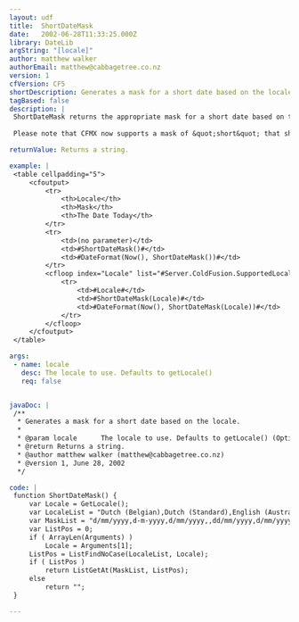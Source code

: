 ```yaml
---
layout: udf
title:  ShortDateMask
date:   2002-06-28T11:33:25.000Z
library: DateLib
argString: "[locale]"
author: matthew walker
authorEmail: matthew@cabbagetree.co.nz
version: 1
cfVersion: CF5
shortDescription: Generates a mask for a short date based on the locale.
tagBased: false
description: |
 ShortDateMask returns the appropriate mask for a short date based on the supplied locale. If no locale is supplied as a parameter, the function returns the mask for the current locale. You can then use this mask in a DateFormat() function.
 
 Please note that CFMX now supports a mask of &quot;short&quot; that should be used instead of this UDF. (It doesn't return the mask string however.)

returnValue: Returns a string.

example: |
 <table cellpadding="5">
     <cfoutput>
         <tr>
             <th>Locale</th>
             <th>Mask</th>
             <th>The Date Today</th>
         </tr>    
         <tr>
             <td>(no parameter)</td>
             <td>#ShortDateMask()#</td>
             <td>#DateFormat(Now(), ShortDateMask())#</td>
         </tr>        
         <cfloop index="Locale" list="#Server.ColdFusion.SupportedLocales#"> 
             <tr>
                 <td>#Locale#</td>
                 <td>#ShortDateMask(Locale)#</td>
                 <td>#DateFormat(Now(), ShortDateMask(Locale))#</td>
             </tr>
         </cfloop>
     </cfoutput>
 </table>

args:
 - name: locale
   desc: The locale to use. Defaults to getLocale()
   req: false


javaDoc: |
 /**
  * Generates a mask for a short date based on the locale.
  * 
  * @param locale      The locale to use. Defaults to getLocale() (Optional)
  * @return Returns a string. 
  * @author matthew walker (matthew@cabbagetree.co.nz) 
  * @version 1, June 28, 2002 
  */

code: |
 function ShortDateMask() {
     var Locale = GetLocale();
     var LocaleList = "Dutch (Belgian),Dutch (Standard),English (Australian),English (Canadian),English (New Zealand),English (UK),English (US),French (Belgian),French (Canadian),French (Standard),French (Swiss),German (Austrian),German (Standard),German (Swiss),Italian (Standard),Italian (Swiss),Norwegian (Bokmal),Norwegian (Nynorsk),Portuguese (Brazilian),Portuguese (Standard),Spanish (Mexican),Spanish (Modern),Spanish (Standard),Swedish";
     var MaskList = "d/mm/yyyy,d-m-yyyy,d/mm/yyyy,,dd/mm/yyyy,d/mm/yyyy,dd/mm/yyyy,m/d/yyyy,d/mm/yyyy,yyyy-mm-dd,dd/mm/yyyy,dd.mm.yyyy,dd.mm.yyyy,dd.mm.yyyy,dd.mm.yyyy,dd/mm/yyyy,dd.mm.yyyy,dd.mm.yyyy,dd.mm.yyyy,d/m/yyyy,dd-mm-yyyy,dd/mm/yyyy,dd/mm/yyyy,dd/mm/yyyy,yyyy-mm-dd";
     var ListPos = 0;
     if ( ArrayLen(Arguments) )
         Locale = Arguments[1]; 
     ListPos = ListFindNoCase(LocaleList, Locale);
     if ( ListPos )
         return ListGetAt(MaskList, ListPos);
     else 
         return "";    
 }

---
```


